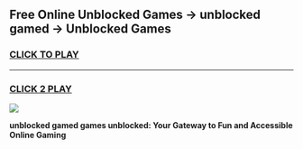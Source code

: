 
## Free Online Unblocked Games → unblocked gamed → Unblocked Games
<h3>
<a href="https://premium.freeplayer.one?title=unblocked_gamed&ref=21F">CLICK TO PLAY</a></h3>
<hr>

<h3>
<a href="https://premium.freeplayer.one?title=unblocked_gamed&ref=21F">CLICK 2 PLAY</a>
  
</h3>

<a href="https://premium.freeplayer.one?title=unblocked_gamed&ref=21F/"><img src="https://clearcache.store/games.png"></a>


**unblocked gamed games unblocked: Your Gateway to Fun and Accessible Online Gaming**
